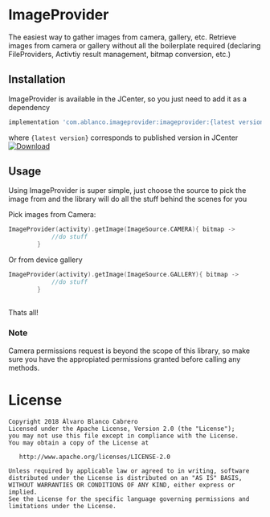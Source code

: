 # ImageProvider
The easiest way to gather images from camera, gallery, etc.
Retrieve images from camera or gallery without all the boilerplate required (declaring FileProviders, Activtiy result management, bitmap conversion, etc.)

## Installation

ImageProvider is available in the JCenter, so you just need to add it as a dependency
```gradle
implementation 'com.ablanco.imageprovider:imageprovider:{latest version}'
```
where `{latest version}` corresponds to published version in JCenter  [ ![Download](https://api.bintray.com/packages/ablanco/maven/imageprovider/images/download.svg) ](https://bintray.com/ablanco/maven/imageprovider/_latestVersion)

## Usage 

Using ImageProvider is super simple, just choose the source to pick the image from and the library will do all the stuff behind the scenes for you

Pick images from Camera:

```kotlin
ImageProvider(activity).getImage(ImageSource.CAMERA){ bitmap -> 
            //do stuff
        }       
```

Or from device gallery

```kotlin
ImageProvider(activity).getImage(ImageSource.GALLERY){ bitmap -> 
            //do stuff
        }
            
```

Thats all!

### Note

Camera permissions request is beyond the scope of this library, so make sure you have the appropiated permissions granted before calling any methods.

License
=======

    Copyright 2018 Álvaro Blanco Cabrero
    Licensed under the Apache License, Version 2.0 (the "License");
    you may not use this file except in compliance with the License.
    You may obtain a copy of the License at

       http://www.apache.org/licenses/LICENSE-2.0

    Unless required by applicable law or agreed to in writing, software
    distributed under the License is distributed on an "AS IS" BASIS,
    WITHOUT WARRANTIES OR CONDITIONS OF ANY KIND, either express or implied.
    See the License for the specific language governing permissions and
    limitations under the License.
